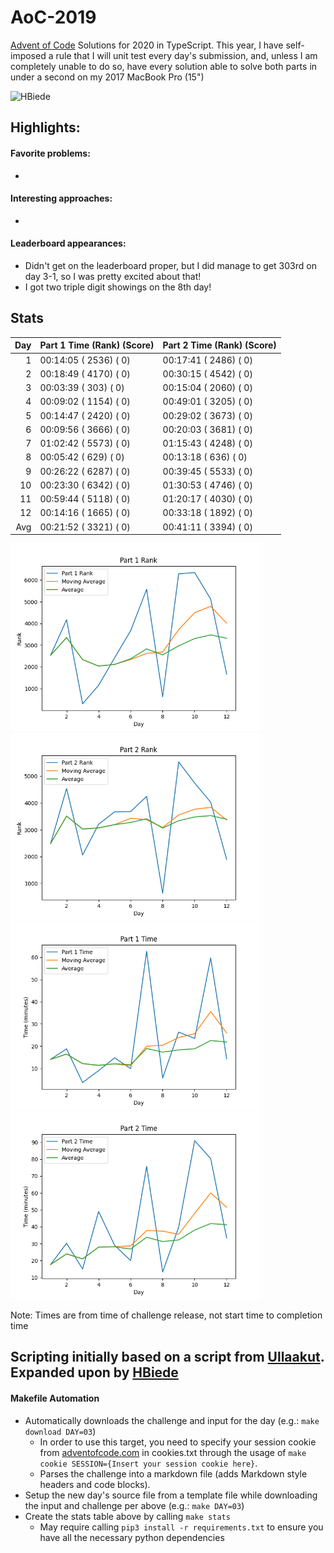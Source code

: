 # AoC-2019
[Advent of Code](https://adventofcode.com) Solutions for 2020 in TypeScript.
This year, I have self-imposed a rule that I will unit test every day's submission, and, unless I am completely unable
to do so, have every solution able to solve both parts in under a second on my 2017 MacBook Pro (15") 

![HBiede](https://circleci.com/gh/hbiede/AoC-2020.svg?style=svg)

## Highlights:

#### Favorite problems:

* 

#### Interesting approaches:

* 

#### Leaderboard appearances:

* Didn't get on the leaderboard proper, but I did manage to get 303rd on day 3-1,
  so I was pretty excited about that!
* I got two triple digit showings on the 8th day!

## Stats
| Day | Part 1 Time (Rank) (Score) | Part 2 Time (Rank) (Score) |
|----:|----------------------------|----------------------------|
|   1 | 00:14:05 ( 2536) (  0)     | 00:17:41 ( 2486) (  0)     |
|   2 | 00:18:49 ( 4170) (  0)     | 00:30:15 ( 4542) (  0)     |
|   3 | 00:03:39 (  303) (  0)     | 00:15:04 ( 2060) (  0)     |
|   4 | 00:09:02 ( 1154) (  0)     | 00:49:01 ( 3205) (  0)     |
|   5 | 00:14:47 ( 2420) (  0)     | 00:29:02 ( 3673) (  0)     |
|   6 | 00:09:56 ( 3666) (  0)     | 00:20:03 ( 3681) (  0)     |
|   7 | 01:02:42 ( 5573) (  0)     | 01:15:43 ( 4248) (  0)     |
|   8 | 00:05:42 (  629) (  0)     | 00:13:18 (  636) (  0)     |
|   9 | 00:26:22 ( 6287) (  0)     | 00:39:45 ( 5533) (  0)     |
|  10 | 00:23:30 ( 6342) (  0)     | 01:30:53 ( 4746) (  0)     |
|  11 | 00:59:44 ( 5118) (  0)     | 01:20:17 ( 4030) (  0)     |
|  12 | 00:14:16 ( 1665) (  0)     | 00:33:18 ( 1892) (  0)     |
| Avg | 00:21:52 ( 3321) (  0)     | 00:41:11 ( 3394) (  0)     |


<!--suppress CheckImageSize -->
<img alt="Part 1 Rank" src="statsImages/part1rank.png" width=400> <img alt="Part 2 Rank" src="statsImages/part2rank.png" width=400>
<img alt="Part 1 Time Stats" src="statsImages/part1time.png" width=400> <img alt="Part 2 Time Stats" src="statsImages/part2time.png" width=400>

Note: Times are from time of challenge release, not start time to completion time

## Scripting initially based on a script from [Ullaakut](https://github.com/Ullaakut/aoc19). Expanded upon by [HBiede](https://github.com/hbiede)
#### Makefile Automation
* Automatically downloads the challenge and input for the day (e.g.: `make download DAY=03`)
  * In order to use this target, you need to specify your session cookie from [adventofcode.com](https://adventofcode.com) in cookies.txt through the usage of `make cookie SESSION={Insert your session cookie here}`.
  * Parses the challenge into a markdown file (adds Markdown style headers and code blocks).
* Setup the new day's source file from a template file while downloading the input and challenge per above (e.g.: `make DAY=03`)
* Create the stats table above by calling `make stats`
  * May require calling `pip3 install -r requirements.txt` to ensure you have all the necessary python dependencies
